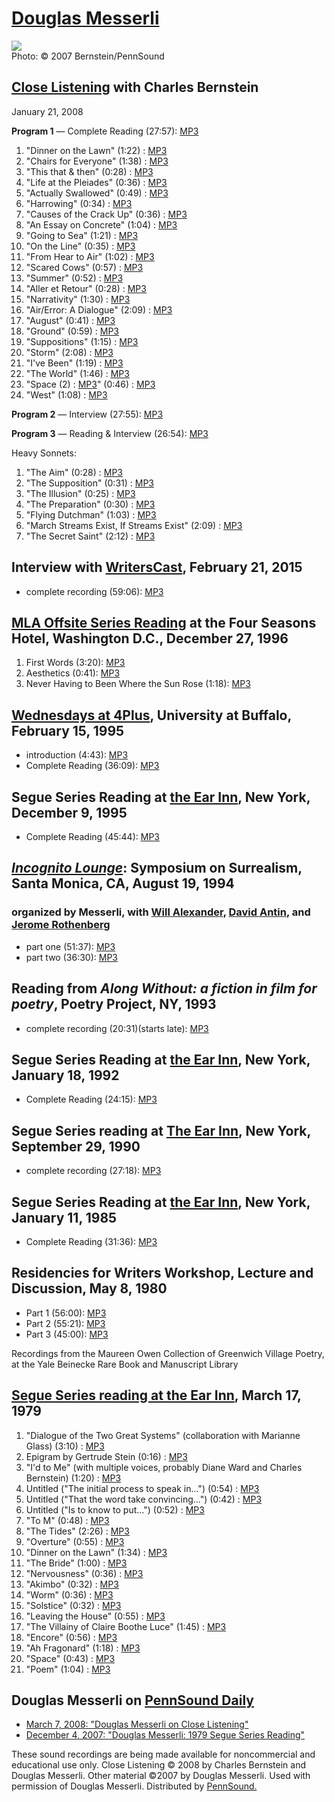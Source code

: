 [Douglas Messerli](http://epc.buffalo.edu/authors/messerli/)
============================================================

![](images/portraits/Messerli-Douglas_Ch-Bernstein_12-10-06_NYC_72dpi.jpg)  
Photo: © 2007 Bernstein/PennSound

[Close Listening](Close-Listening.php) with
Charles Bernstein
-----------------------------------------------

January 21, 2008

**Program 1** — Complete Reading (27:57): [MP3](http://media.sas.upenn.edu/pennsound/groups/Close-Listening/Messerli-Douglas_Close-Listening_01_Reading_WPS1_1-21-08.mp3)

1.  "Dinner on the Lawn" (1:22) : [MP3](http://media.sas.upenn.edu/pennsound/authors/Messerli/Close-Listening_1-21-08_1-Reading/Messerli-Douglas_01_Dinner-on-the-Lawn_Close-Listening_01_Reading_WPS1_1-21-08.mp3)
2.  "Chairs for Everyone" (1:38) : [MP3](http://media.sas.upenn.edu/pennsound/authors/Messerli/Close-Listening_1-21-08_1-Reading/Messerli-Douglas_02_Chairs-for-Everyone_Close-Listening_01_Reading_WPS1_1-21-08.mp3)
3.  "This that & then" (0:28) : [MP3](http://media.sas.upenn.edu/pennsound/authors/Messerli/Close-Listening_1-21-08_1-Reading/Messerli-Douglas_03_This-that-and-then_Close-Listening_01_Reading_WPS1_1-21-08.mp3)
4.  "Life at the Pleiades" (0:36) : [MP3](http://media.sas.upenn.edu/pennsound/authors/Messerli/Close-Listening_1-21-08_1-Reading/Messerli-Douglas_04_Life-at-the-Pleiades_Close-Listening_01_Reading_WPS1_1-21-08.mp3)
5.  "Actually Swallowed" (0:49) : [MP3](http://media.sas.upenn.edu/pennsound/authors/Messerli/Close-Listening_1-21-08_1-Reading/Messerli-Douglas_05_Actually-Swallowed_Close-Listening_01_Reading_WPS1_1-21-08.mp3)
6.  "Harrowing" (0:34) : [MP3](http://media.sas.upenn.edu/pennsound/authors/Messerli/Close-Listening_1-21-08_1-Reading/Messerli-Douglas_06_Harrowing_Close-Listening_01_Reading_WPS1_1-21-08.mp3)
7.  "Causes of the Crack Up" (0:36) : [MP3](http://media.sas.upenn.edu/pennsound/authors/Messerli/Close-Listening_1-21-08_1-Reading/Messerli-Douglas_07_Causes-of-the-Crack_Close-Listening_01_Reading_WPS1_1-21-08.mp3)
8.  "An Essay on Concrete" (1:04) : [MP3](http://media.sas.upenn.edu/pennsound/authors/Messerli/Close-Listening_1-21-08_1-Reading/Messerli-Douglas_08_An-Essay-on-Concrete_Close-Listening_01_Reading_WPS1_1-21-08.mp3)
9.  "Going to Sea" (1:21) : [MP3](http://media.sas.upenn.edu/pennsound/authors/Messerli/Close-Listening_1-21-08_1-Reading/Messerli-Douglas_09_Going-to-Sea_Close-Listening_01_Reading_WPS1_1-21-08.mp3)
10. "On the Line" (0:35) : [MP3](http://media.sas.upenn.edu/pennsound/authors/Messerli/Close-Listening_1-21-08_1-Reading/Messerli-Douglas_10_On-the-Line_Close-Listening_01_Reading_WPS1_1-21-08.mp3)
11. "From Hear to Air" (1:02) : [MP3](http://media.sas.upenn.edu/pennsound/authors/Messerli/Close-Listening_1-21-08_1-Reading/Messerli-Douglas_11_From-Here-to-Air_Close-Listening_01_Reading_WPS1_1-21-08.mp3)
12. "Scared Cows" (0:57) : [MP3](http://media.sas.upenn.edu/pennsound/authors/Messerli/Close-Listening_1-21-08_1-Reading/Messerli-Douglas_12_Scared-Cows_Close-Listening_01_Reading_WPS1_1-21-08.mp3)
13. "Summer" (0:52) : [MP3](http://media.sas.upenn.edu/pennsound/authors/Messerli/Close-Listening_1-21-08_1-Reading/Messerli-Douglas_13_Summer_Close-Listening_01_Reading_WPS1_1-21-08.mp3)
14. "Aller et Retour" (0:28) : [MP3](http://media.sas.upenn.edu/pennsound/authors/Messerli/Close-Listening_1-21-08_1-Reading/Messerli-Douglas_14_Aller-et-Retour_Close-Listening_01_Reading_WPS1_1-21-08.mp3)
15. "Narrativity" (1:30) : [MP3](http://media.sas.upenn.edu/pennsound/authors/Messerli/Close-Listening_1-21-08_1-Reading/Messerli-Douglas_15_Narrativity_Close-Listening_01_Reading_WPS1_1-21-08.mp3)
16. "Air/Error: A Dialogue" (2:09) : [MP3](http://media.sas.upenn.edu/pennsound/authors/Messerli/Close-Listening_1-21-08_1-Reading/Messerli-Douglas_16_Error-Air-A-Dialogue_Close-Listening_01_Reading_WPS1_1-21-08.mp3)
17. "August" (0:41) : [MP3](http://media.sas.upenn.edu/pennsound/authors/Messerli/Close-Listening_1-21-08_1-Reading/Messerli-Douglas_17_August_Close-Listening_01_Reading_WPS1_1-21-08.mp3)
18. "Ground" (0:59) : [MP3](http://media.sas.upenn.edu/pennsound/authors/Messerli/Close-Listening_1-21-08_1-Reading/Messerli-Douglas_18_Ground_Close-Listening_01_Reading_WPS1_1-21-08.mp3)
19. "Suppositions" (1:15) : [MP3](http://media.sas.upenn.edu/pennsound/authors/Messerli/Close-Listening_1-21-08_1-Reading/Messerli-Douglas_19_Suppositions_Close-Listening_01_Reading_WPS1_1-21-08.mp3)
20. "Storm" (2:08) : [MP3](http://media.sas.upenn.edu/pennsound/authors/Messerli/Close-Listening_1-21-08_1-Reading/Messerli-Douglas_20_Storm_Close-Listening_01_Reading_WPS1_1-21-08.mp3)
21. "I've Been" (1:19) : [MP3](http://media.sas.upenn.edu/pennsound/authors/Messerli/Close-Listening_1-21-08_1-Reading/Messerli-Douglas_21_Ive-Been_Close-Listening_01_Reading_WPS1_1-21-08.mp3)
22. "The World" (1:46) : [MP3](http://media.sas.upenn.edu/pennsound/authors/Messerli/Close-Listening_1-21-08_1-Reading/Messerli-Douglas_22_The-World_Close-Listening_01_Reading_WPS1_1-21-08.mp3)
23. "Space (2) : [MP3]()" (0:46) : [MP3](http://media.sas.upenn.edu/pennsound/authors/Messerli/Close-Listening_1-21-08_1-Reading/Messerli-Douglas_23_Space-2_Close-Listening_01_Reading_WPS1_1-21-08.mp3)
24. "West" (1:08) : [MP3](http://media.sas.upenn.edu/pennsound/authors/Messerli/Close-Listening_1-21-08_1-Reading/Messerli-Douglas_24_West_Close-Listening_01_Reading_WPS1_1-21-08.mp3)

**Program 2** — Interview (27:55): [MP3](http://media.sas.upenn.edu/pennsound/groups/Close-Listening/Messerli-Douglas_Close-Listening_02_Conversation_WPS1_1-21-08.mp3)

**Program 3** — Reading & Interview (26:54): [MP3](http://media.sas.upenn.edu/pennsound/groups/Close-Listening/Messerli-Douglas_Close-Listening_03_Rdg-Conv_WPS1_1-21-08.mp3)

Heavy Sonnets:  

1.  "The Aim" (0:28) : [MP3](http://media.sas.upenn.edu/pennsound/authors/Messerli/Close-Listening_1-21-08_3-Reading/Messerli-Douglas_01_The-Aim_03_Rdg-Conv_WPS1_1-21-08.mp3)
2.  "The Supposition" (0:31) : [MP3](http://media.sas.upenn.edu/pennsound/authors/Messerli/Close-Listening_1-21-08_3-Reading/Messerli-Douglas_02_The-Supposition_03_Rdg-Conv_WPS1_1-21-08.mp3)
3.  "The Illusion" (0:25) : [MP3](http://media.sas.upenn.edu/pennsound/authors/Messerli/Close-Listening_1-21-08_3-Reading/Messerli-Douglas_03_The-Illusion_03_Rdg-Conv_WPS1_1-21-08.mp3)
4.  "The Preparation" (0:30) : [MP3](http://media.sas.upenn.edu/pennsound/authors/Messerli/Close-Listening_1-21-08_3-Reading/Messerli-Douglas_04_The-Preparation_03_Rdg-Conv_WPS1_1-21-08.mp3)
5.  "Flying Dutchman" (1:03) : [MP3](http://media.sas.upenn.edu/pennsound/authors/Messerli/Close-Listening_1-21-08_3-Reading/Messerli-Douglas_05_Flying-Dutchman_03_Rdg-Conv_WPS1_1-21-08.mp3)
6.  "March Streams Exist, If Streams Exist" (2:09) : [MP3](http://media.sas.upenn.edu/pennsound/authors/Messerli/Close-Listening_1-21-08_3-Reading/Messerli-Douglas_06_March-Streams-Exist_03_Rdg-Conv_WPS1_1-21-08.mp3)
7.  "The Secret Saint" (2:12) : [MP3](http://media.sas.upenn.edu/pennsound/authors/Messerli/Close-Listening_1-21-08_3-Reading/Messerli-Douglas_07_The-Secret-Saint_03_Rdg-Conv_WPS1_1-21-08.mp3)

  

Interview with [WritersCast](http://www.writerscast.com/david-wilk-talks-with-doug-messerli-of-green-integer/), February 21, 2015
---------------------------------------------------------------------------------------------------------------------------------

-   complete recording (59:06): [MP3](https://media.sas.upenn.edu/pennsound/authors/Messerli/Messerli-Douglas_WritersCast-Interview_2-21-15.mp3)


[MLA Offsite Series Reading](http://writing.upenn.edu/pennsound/x/MLA-Offsite.php#12-27-96) at the Four Seasons Hotel, Washington D.C., December 27, 1996
---------------------------------------------------------------------------------------------------------------------------------------------------------

1.  First Words (3:20): [MP3](http://media.sas.upenn.edu/pennsound/authors/Messerli/MLA-96/Messerli-Douglas_1_First-Words_MLA_DC_12-27-96.mp3)
2.  Aesthetics (0:41): [MP3](http://media.sas.upenn.edu/pennsound/authors/Messerli/MLA-96/Messerli-Douglas_2_Aesthetics_MLA_DC_12-27-96.mp3)
3.  Never Having to Been Where the Sun Rose (1:18): [MP3](http://media.sas.upenn.edu/pennsound/authors/Messerli/MLA-96/Messerli-Douglas_3_Never-Having-to-Been_MLA_DC_12-27-96.mp3)

[Wednesdays at 4Plus](http://writing.upenn.edu/pennsound/x/Buffalo.php), University at Buffalo, February 15, 1995
-----------------------------------------------------------------------------------------------------------------

-   introduction (4:43): [MP3](http://media.sas.upenn.edu/pennsound/groups/Buffalo/Bernstein-Charles_Introduction-Messerli_SUNY-Buffalo_2-15-95.mp3)
-   Complete Reading (36:09): [MP3](http://media.sas.upenn.edu/pennsound/authors/Messerli/Messerli-Douglas_Complete%20Reading_SUNY-Buffalo_2-15-95.mp3)

Segue Series Reading at [the Ear Inn](Ear-Inn.html), New York, December 9, 1995
-------------------------------------------------------------------------------

-   Complete Reading (45:44): [MP3](http://media.sas.upenn.edu/pennsound/authors/Messerli/Messerli-Douglas_Complete-Reading_Ear-Inn_12-009-95.mp3)

[*Incognito Lounge*](Incognito-Lounge.php): Symposium on Surrealism, Santa Monica, CA, August 19, 1994
------------------------------------------------------------------------------------------------------

### organized by Messerli, with [Will Alexander](Alexander-Will.php), [David Antin](Antin.php), and [Jerome Rothenberg](Rothenberg.php)

-   part one (51:37): [MP3](https://media.sas.upenn.edu/pennsound/groups/Heatstrings/Surrealism-Symposium-1994/Messerli-Rothenberg-Alexander-Antin_01_Surrealism-Symposium_Santa-Monica_8-19-94.mp3)
-   part two (36:30): [MP3](https://media.sas.upenn.edu/pennsound/groups/Heatstrings/Surrealism-Symposium-1994/Messerli-Rothenberg-Alexander-Antin_02_Surrealism-Symposium_Santa-Monica_8-19-94.mp3)

Reading from *Along Without: a fiction in film for poetry*, Poetry Project, NY, 1993
------------------------------------------------------------------------------------

-   complete recording (20:31)(starts late): [MP3](https://media.sas.upenn.edu/pennsound/authors/Messerli/Messerli-Douglas_from-Along-Without_Poetry-Project-NY_1993.mp3)


Segue Series Reading at [the Ear Inn](http://writing.upenn.edu/pennsound/x/Ear-Inn.html), New York, January 18, 1992
--------------------------------------------------------------------------------------------------------------------

-   Complete Reading (24:15): [MP3](http://media.sas.upenn.edu/pennsound/authors/Messerli/Messerli-Douglas_Complete-Reading_Segue-Series_Ear-Inn_New-York_1-18-92.mp3)


Segue Series reading at [The Ear Inn](Ear-Inn.php), New York, September 29, 1990
--------------------------------------------------------------------------------

-   complete recording (27:18): [MP3](http://media.sas.upenn.edu/pennsound/authors/Messerli/Messerli-Douglas_Complete-Recording_Ear-Inn_NYC_9-29-90.mp3)

Segue Series Reading at [the Ear Inn](http://writing.upenn.edu/pennsound/x/Ear-Inn.html), New York, January 11, 1985
--------------------------------------------------------------------------------------------------------------------

-   Complete Reading (31:36): [MP3](http://media.sas.upenn.edu/pennsound/authors/Messerli/Messerli-Douglas_Complete-Reading_Segue-Series-at-Ear-Inn_New-York_1-11-85.mp3)

Residencies for Writers Workshop, Lecture and Discussion, May 8, 1980
---------------------------------------------------------------------

-   Part 1 (56:00): [MP3](https://media.sas.upenn.edu/pennsound/authors/Messerli/Writers-Workshop/Messerli-Douglas_Writers-Workshop_05-08-80.mp3)
-   Part 2 (55:21): [MP3](https://media.sas.upenn.edu/pennsound/authors/Messerli/Writers-Workshop/Messerli-Douglas_Writers-Workshop-Part-2_05-08-80.mp3)
-   Part 3 (45:00): [MP3](https://media.sas.upenn.edu/pennsound/authors/Messerli/Writers-Workshop/Messerli-Douglas_Writers-Workshop-Part-3_05-08-80.mp3)

Recordings from the Maureen Owen Collection of Greenwich Village Poetry, at the Yale Beinecke Rare Book and Manuscript Library

[Segue Series reading at the Ear Inn](Ear-Inn.html#03-17-79), March 17, 1979
----------------------------------------------------------------------------

1.  "Dialogue of the Two Great Systems" (collaboration with Marianne Glass) (3:10)
    : [MP3](http://media.sas.upenn.edu/pennsound/authors/Messerli/Ear-Inn_03-17-79/Messerli-Douglas_01_Intro-Dialogue-of_Ear-Inn-NY_3-17-79.mp3)  
2.  Epigram by Gertrude Stein (0:16)
    : [MP3](http://media.sas.upenn.edu/pennsound/authors/Messerli/Ear-Inn_03-17-79/Messerli-Douglas_02_Epigram_Ear-Inn-NY_3-17-79.mp3)  
3.  "I'd to Me" (with multiple voices, probably Diane Ward and Charles Bernstein) (1:20)
    : [MP3](http://media.sas.upenn.edu/pennsound/authors/Messerli/Ear-Inn_03-17-79/Messerli-Douglas_03_I-D-Me_Ear-Inn-NY_3-17-79.mp3)  
4.  Untitled ("The initial process to speak in...") (0:54)
    : [MP3](http://media.sas.upenn.edu/pennsound/authors/Messerli/Ear-Inn_03-17-79/Messerli-Douglas_04_The-initial-process_Ear-Inn-NY_3-17-79.mp3)  
5.  Untitled ("That the word take convincing...") (0:42)
    : [MP3](http://media.sas.upenn.edu/pennsound/authors/Messerli/Ear-Inn_03-17-79/Messerli-Douglas_05_That-the-word_Ear-Inn-NY_3-17-79.mp3)  
6.  Untitled ("Is to know to put...") (0:52)
    : [MP3](http://media.sas.upenn.edu/pennsound/authors/Messerli/Ear-Inn_03-17-79/Messerli-Douglas_06_Is-to-know_Ear-Inn-NY_3-17-79.mp3)  
7.  "To M" (0:48)
    : [MP3](http://media.sas.upenn.edu/pennsound/authors/Messerli/Ear-Inn_03-17-79/Messerli-Douglas_07_To-M_Ear-Inn-NY_3-17-79.mp3)  
8.  "The Tides" (2:26)
    : [MP3](http://media.sas.upenn.edu/pennsound/authors/Messerli/Ear-Inn_03-17-79/Messerli-Douglas_08_The-Tides_Ear-Inn-NY_3-17-79.mp3)  
9.  "Overture" (0:55)
    : [MP3](http://media.sas.upenn.edu/pennsound/authors/Messerli/Ear-Inn_03-17-79/Messerli-Douglas_09_Overture_Ear-Inn-NY_3-17-79.mp3)  
10. "Dinner on the Lawn" (1:34)
    : [MP3](http://media.sas.upenn.edu/pennsound/authors/Messerli/Ear-Inn_03-17-79/Messerli-Douglas_10_Dinner-on-the-Lawn_Ear-Inn-NY_3-17-79.mp3)  
11. "The Bride" (1:00)
    : [MP3](http://media.sas.upenn.edu/pennsound/authors/Messerli/Ear-Inn_03-17-79/Messerli-Douglas_11_The-Bride_Ear-Inn-NY_3-17-79.mp3)  
12. "Nervousness" (0:36)
    : [MP3](http://media.sas.upenn.edu/pennsound/authors/Messerli/Ear-Inn_03-17-79/Messerli-Douglas_12_Nervousness_Ear-Inn-NY_3-17-79.mp3)  
13. "Akimbo" (0:32)
    : [MP3](http://media.sas.upenn.edu/pennsound/authors/Messerli/Ear-Inn_03-17-79/Messerli-Douglas_13_Akimbo_Ear-Inn-NY_3-17-79.mp3)  
14. "Worm" (0:36)
    : [MP3](http://media.sas.upenn.edu/pennsound/authors/Messerli/Ear-Inn_03-17-79/Messerli-Douglas_14_Worm_Ear-Inn-NY_3-17-79.mp3)  
15. "Solstice" (0:32)
    : [MP3](http://media.sas.upenn.edu/pennsound/authors/Messerli/Ear-Inn_03-17-79/Messerli-Douglas_15_Solstice_Ear-Inn-NY_3-17-79.mp3)  
16. "Leaving the House" (0:55)
    : [MP3](http://media.sas.upenn.edu/pennsound/authors/Messerli/Ear-Inn_03-17-79/Messerli-Douglas_16_Leaving-the-House_Ear-Inn-NY_3-17-79.mp3)  
17. "The Villainy of Claire Boothe Luce" (1:45)
    : [MP3](http://media.sas.upenn.edu/pennsound/authors/Messerli/Ear-Inn_03-17-79/Messerli-Douglas_17_The-Villainy_Ear-Inn-NY_3-17-79.mp3)  
18. "Encore" (0:56)
    : [MP3](http://media.sas.upenn.edu/pennsound/authors/Messerli/Ear-Inn_03-17-79/Messerli-Douglas_18_Encore_Ear-Inn-NY_3-17-79.mp3)  
19. "Ah Fragonard" (1:18)
    : [MP3](http://media.sas.upenn.edu/pennsound/authors/Messerli/Ear-Inn_03-17-79/Messerli-Douglas_19_Fragonard_Ear-Inn-NY_3-17-79.mp3)  
20. "Space" (0:43)
    : [MP3](http://media.sas.upenn.edu/pennsound/authors/Messerli/Ear-Inn_03-17-79/Messerli-Douglas_20_Space_Ear-Inn-NY_3-17-79.mp3)
21. "Poem" (1:04)
    : [MP3](http://media.sas.upenn.edu/pennsound/authors/Messerli/Ear-Inn_03-17-79/Messerli-Douglas_21_Poem_Ear-Inn-NY_3-17-79.mp3)

Douglas Messerli on [PennSound Daily](http://writing.upenn.edu/pennsound/daily)
-------------------------------------------------------------------------------

-   [March 7, 2008: "Douglas Messerli on Close Listening"](http://writing.upenn.edu/pennsound/daily/200803.php#7_11:38)
-   [December 4, 2007: "Douglas Messerli: 1979 Segue Series Reading"](http://writing.upenn.edu/pennsound/daily/200712.php#4_23:04)

These sound recordings are being made available
for noncommercial and educational use only. Close Listening © 2008
by Charles Bernstein and Douglas Messerli. Other material ©2007
by Douglas Messerli. Used
with permission of Douglas Messerli. Distributed by [PennSound.](../index.html)
